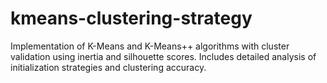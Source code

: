 # kmeans-clustering-strategy
Implementation of K-Means and K-Means++ algorithms with cluster validation using inertia and silhouette scores. Includes detailed analysis of initialization strategies and clustering accuracy.

